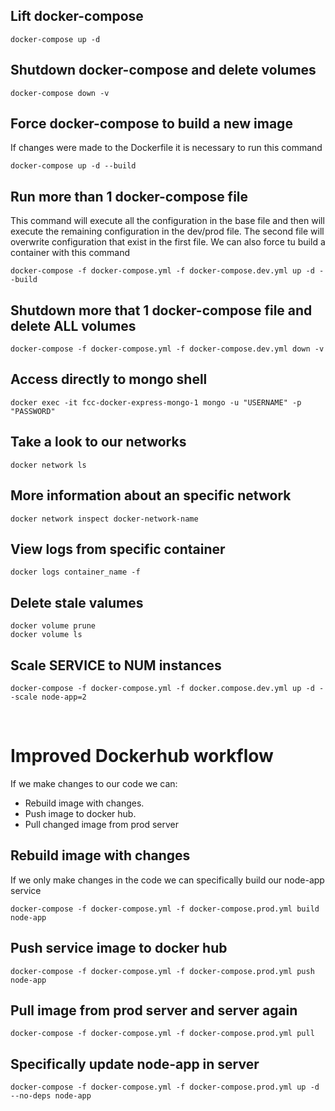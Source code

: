 ## Lift docker-compose

```
docker-compose up -d
```

## Shutdown docker-compose and delete volumes

```
docker-compose down -v
```

## Force docker-compose to build a new image

If changes were made to the Dockerfile it is necessary to run this command
```
docker-compose up -d --build
```

## Run more than 1 docker-compose file

This command will execute all the configuration in the base file and then will execute the remaining configuration in the dev/prod file. 
The second file will overwrite configuration that exist in the first file.
We can also force tu build a container with this command

```
docker-compose -f docker-compose.yml -f docker-compose.dev.yml up -d --build
```

## Shutdown more that 1 docker-compose file and delete ALL volumes

```
docker-compose -f docker-compose.yml -f docker-compose.dev.yml down -v
```

## Access directly to mongo shell

```
docker exec -it fcc-docker-express-mongo-1 mongo -u "USERNAME" -p "PASSWORD"
```

## Take a look to our networks

```
docker network ls
```

## More information about an specific network

```
docker network inspect docker-network-name
```

## View logs from specific container

```
docker logs container_name -f
```

## Delete stale valumes

```
docker volume prune
docker volume ls
```

## Scale SERVICE to NUM instances

```
docker-compose -f docker-compose.yml -f docker.compose.dev.yml up -d --scale node-app=2
```
</br>

# Improved Dockerhub workflow
If we make changes to our code we can: 
 * Rebuild image with changes.
 * Push image to docker hub.
 * Pull changed image from prod server


## Rebuild image with changes
If we only make changes in the code we can specifically build our node-app service
```
docker-compose -f docker-compose.yml -f docker-compose.prod.yml build node-app
```
## Push service image to docker hub
```
docker-compose -f docker-compose.yml -f docker-compose.prod.yml push node-app
```
## Pull image from prod server and server again
```
docker-compose -f docker-compose.yml -f docker-compose.prod.yml pull
```

## Specifically update node-app in server
```
docker-compose -f docker-compose.yml -f docker-compose.prod.yml up -d --no-deps node-app
```
<!-- ## Create docker image

```
docker build -t node-app-image .
```

## Use docker container

```
docker run -p 3000:3000 -d --name node-app node-app-image
```

## View inside a container

```
docker exec -it node-app bash
```

## Syncing source code with bind mounts

```
docker run -v $(pwd):/app:ro -p 3000:3000 -d --name node-app node-app-image
```

## Hack to prevent bind mount from overwriting /app/node-modules

```
docker run -v $(pwd):/app:ro -v /app/node_modules -p 3000:3000 -d --name node-app node-app-image
```

## Environment variables

```
docker run -v $(pwd):/app:ro -v /app/node_modules --env PORT=4000 -p 4000:3000 -d --name node-app node-app-image
```

## Load environment variables from file

```
docker run -v $(pwd):/app:ro -v /app/node_modules --env-file ./.env -p 4000:3000 -d --name node-app node-app-image
``` -->